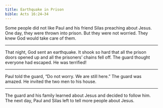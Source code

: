 ```yaml
---
title: Earthquake in Prison
bible: Acts 16:24–34
---
```


Some people did not like Paul and his
friend Silas preaching about Jesus.
One day, they were thrown into prison.
But they were not worried. They knew
God would take care of them.

---

That night, God sent an earthquake.
It shook so hard that all the prison doors
opened up and all the prisoners’
chains fell off. The guard thought
everyone had escaped. He was terrified!

---

Paul told the guard, “Do not worry.
We are still here.” The guard was amazed.
He invited the two men to his house.

---

The guard and his family learned
about Jesus and decided to follow him.
The next day, Paul and Silas left
to tell more people about Jesus.

